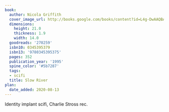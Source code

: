 ```yaml
---
book:
  author: Nicola Griffith
  cover_image_url: http://books.google.com/books/content?id=L4g-DwAAQBAJ&printsec=frontcover&img=1&zoom=1&source=gbs_api
  dimensions:
    height: 21.0
    thickness: 1.9
    width: 14.0
  goodreads: '270259'
  isbn10: 0345395379
  isbn13: '9780345395375'
  pages: 352
  publication_year: '1995'
  spine_color: '#5b7287'
  tags:
  - scifi
  title: Slow River
plan:
  date_added: 2020-08-13
---
```


Identity implant scifi, Charlie Stross rec.
